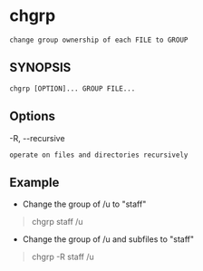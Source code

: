 # chgrp

    change group ownership of each FILE to GROUP

## SYNOPSIS

`chgrp [OPTION]... GROUP FILE...`

## Options

-R, --recursive

    operate on files and directories recursively

## Example

* Change the group of /u to "staff"

> chgrp staff /u

* Change the group of /u and subfiles to "staff"

> chgrp -R staff /u
